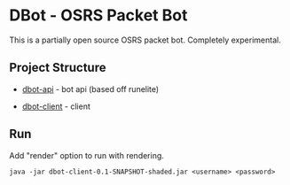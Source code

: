 
# DBot - OSRS Packet Bot

This is a partially open source OSRS packet bot. Completely experimental.

## Project Structure

- [dbot-api](/dbot-api/src/main/java/net/runelite/api) - bot api (based off runelite)

- [dbot-client](/dbot-client/src/main/java/com/dbot/client) - client

## Run

Add "render" option to run with rendering.

```shell script
java -jar dbot-client-0.1-SNAPSHOT-shaded.jar <username> <password>
```
